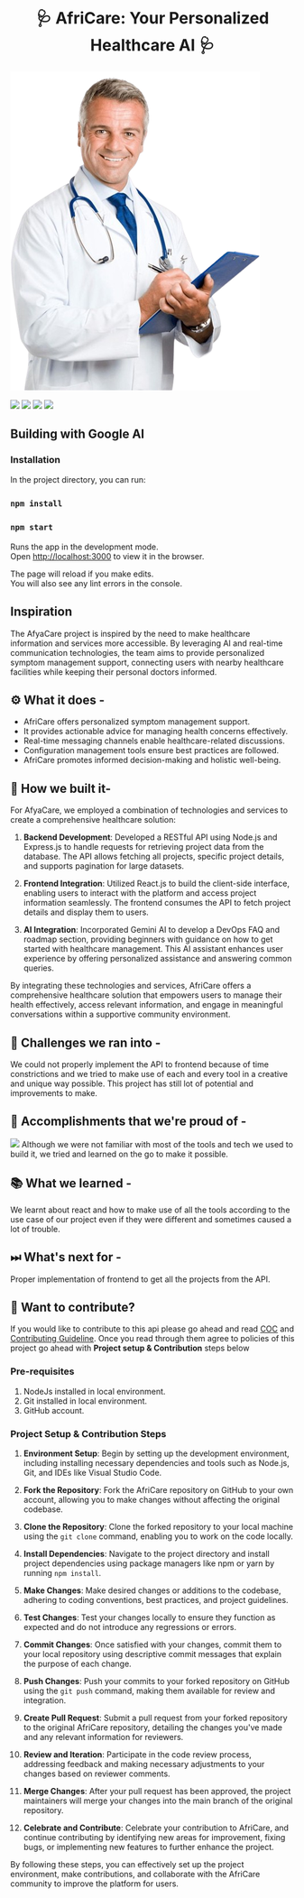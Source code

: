 
<h1 align="center"> 🩺 AfriCare: Your Personalized Healthcare AI 🩺 </h1>

<img src="src/assets/doctor.png" alt="A doctor">

<a href="https://github.com/starlightknown/LearnScape"><img src="https://badges.frapsoft.com/os/v1/open-source.svg?v=103"></a>
<a href="https://github.com/starlightknown/LearnScape"><img src="https://img.shields.io/badge/Built%20by-developers%20%3C%2F%3E-0059b3"></a>
<a href="https://github.com/starlightknown/LearnScape"><img src="https://img.shields.io/static/v1.svg?label=Contributions&message=Welcome&color=yellow"></a>
<a href="https://github.com/starlightknown/"><img src="https://img.shields.io/badge/Maintained%3F-yes-brightgreen.svg?v=103"></a>
## Building with Google AI
<!-- 
Table of Contents
=================

  * [Installation](#installation)
  * [Inspiration](#Inspiration)
  * [Use Case](#usecase)
  * [Contribute](#project-setup--contribution-steps)
  * [License](#license) -->

### Installation

In the project directory, you can run:

### `npm install`
### `npm start`

Runs the app in the development mode.\
Open [http://localhost:3000](http://localhost:3000) to view it in the browser.

The page will reload if you make edits.\
You will also see any lint errors in the console.

## Inspiration
The AfyaCare project is inspired by the need to make healthcare information and services more accessible. By leveraging AI and real-time communication technologies, the team aims to provide personalized symptom management support, connecting users with nearby healthcare facilities while keeping their personal doctors informed.

## ⚙ What it does - 
- AfriCare offers personalized symptom management support.
- It provides actionable advice for managing health concerns effectively.
- Real-time messaging channels enable healthcare-related discussions.
- Configuration management tools ensure best practices are followed.
- AfriCare promotes informed decision-making and holistic well-being.
</div>

## 🔧 How we built it-
For AfyaCare, we employed a combination of technologies and services to create a comprehensive healthcare solution:

1. **Backend Development**: Developed a RESTful API using Node.js and Express.js to handle requests for retrieving project data from the database. The API allows fetching all projects, specific project details, and supports pagination for large datasets.

2. **Frontend Integration**: Utilized React.js to build the client-side interface, enabling users to interact with the platform and access project information seamlessly. The frontend consumes the API to fetch project details and display them to users.

3. **AI Integration**: Incorporated Gemini AI to develop a DevOps FAQ and roadmap section, providing beginners with guidance on how to get started with healthcare management. This AI assistant enhances user experience by offering personalized assistance and answering common queries.

By integrating these technologies and services, AfriCare offers a comprehensive healthcare solution that empowers users to manage their health effectively, access relevant information, and engage in meaningful conversations within a supportive community environment.

## 💪 Challenges we ran into -
We could not properly implement the API to frontend because of time constrictions and we tried to make use of each and every tool in a creative and unique way possible. This project has still lot of potential and improvements to make. 

## 📌 Accomplishments that we're proud of -
<img src="/screenshots/cli.png?raw=true">
Although we were not familiar with most of the tools and tech we used to build it, we tried and learned on the go to make it possible.

## 📚 What we learned -
We learnt about react and how to make use of all the tools according to the use case of our project even if they were different and sometimes caused a lot of trouble.

## ⏭ What's next for -
Proper implementation of frontend to get all the projects from the API. 


## 🙌 Want to contribute?
If you would like to contribute to this api please go ahead and read [COC](/CODE_OF_CONDUCT.md) and [Contributing Guideline](/CONTRIBUTING.md). Once you read through them agree to policies of this project go ahead with **Project setup & Contribution** steps below

### Pre-requisites

1. NodeJs installed in local environment.
2. Git installed in local environment.
3. GitHub account.

### Project Setup & Contribution Steps

1. **Environment Setup**: Begin by setting up the development environment, including installing necessary dependencies and tools such as Node.js, Git, and IDEs like Visual Studio Code.

2. **Fork the Repository**: Fork the AfriCare repository on GitHub to your own account, allowing you to make changes without affecting the original codebase.

3. **Clone the Repository**: Clone the forked repository to your local machine using the `git clone` command, enabling you to work on the code locally.

4. **Install Dependencies**: Navigate to the project directory and install project dependencies using package managers like npm or yarn by running `npm install`.

5. **Make Changes**: Make desired changes or additions to the codebase, adhering to coding conventions, best practices, and project guidelines.

6. **Test Changes**: Test your changes locally to ensure they function as expected and do not introduce any regressions or errors.

7. **Commit Changes**: Once satisfied with your changes, commit them to your local repository using descriptive commit messages that explain the purpose of each change.

8. **Push Changes**: Push your commits to your forked repository on GitHub using the `git push` command, making them available for review and integration.

9. **Create Pull Request**: Submit a pull request from your forked repository to the original AfriCare repository, detailing the changes you've made and any relevant information for reviewers.

10. **Review and Iteration**: Participate in the code review process, addressing feedback and making necessary adjustments to your changes based on reviewer comments.

11. **Merge Changes**: After your pull request has been approved, the project maintainers will merge your changes into the main branch of the original repository.

12. **Celebrate and Contribute**: Celebrate your contribution to AfriCare, and continue contributing by identifying new areas for improvement, fixing bugs, or implementing new features to further enhance the project.

By following these steps, you can effectively set up the project environment, make contributions, and collaborate with the AfriCare community to improve the platform for users.